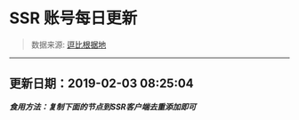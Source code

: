 # SSR 账号每日更新 
> 数据来源: [逗比根据地](https://doub.io/sszhfx/) 
----------------------------------------------
## 更新日期：2019-02-03 08:25:04 
***食用方法：复制下面的节点到SSR客户端去重添加即可***

 